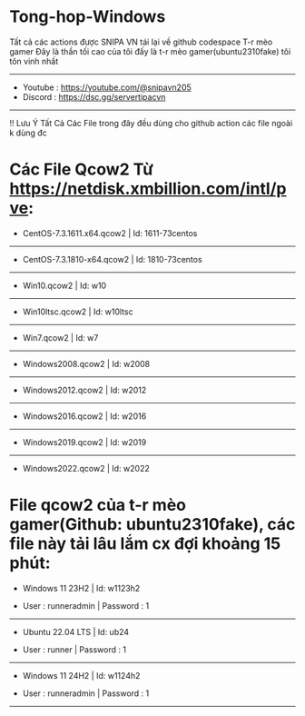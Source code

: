 # Tong-hop-Windows
Tất cả các actions được SNIPA VN tái lại về github codespace T-r mèo gamer
Đây là thần tối cao của tôi đấy là t-r mèo gamer(ubuntu2310fake) tôi tôn vinh nhất
________________________________
- Youtube : https://youtube.com/@snipavn205
- Discord : https://dsc.gg/servertipacvn
________________________________
!! Lưu Ý Tất Cả Các File trong đây đều dùng cho github action các file ngoài k dùng đc
# Các File Qcow2 Từ https://netdisk.xmbillion.com/intl/pve:
- CentOS-7.3.1611.x64.qcow2 | Id: 1611-73centos
_________________________________
- CentOS-7.3.1810-x64.qcow2 | Id: 1810-73centos
_________________________________
- Win10.qcow2 | Id: w10
_________________________________
- Win10ltsc.qcow2 | Id: w10ltsc
_________________________________
- Win7.qcow2 | Id: w7
_________________________________
- Windows2008.qcow2 | Id: w2008
_________________________________
- Windows2012.qcow2 | Id: w2012
_________________________________
- Windows2016.qcow2 | Id: w2016
_________________________________
- Windows2019.qcow2 | Id: w2019
_________________________________
- Windows2022.qcow2 | Id: w2022
# File qcow2 của t-r mèo gamer(Github: ubuntu2310fake), các file này tải lâu lắm cx đợi khoảng 15 phút:
- Windows 11 23H2 | Id: w1123h2
+ User : runneradmin | Password : 1
_______________________________
- Ubuntu 22.04 LTS | Id: ub24
+ User : runner | Password : 1
_______________________________
- Windows 11 24H2 | Id: w1124h2
+ User : runneradmin | Password : 1
_______________________________
